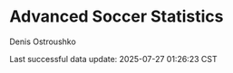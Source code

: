 # Advanced Soccer Statistics
Denis Ostroushko

<!-- gfm -->

Last successful data update: 2025-07-27 01:26:23 CST
